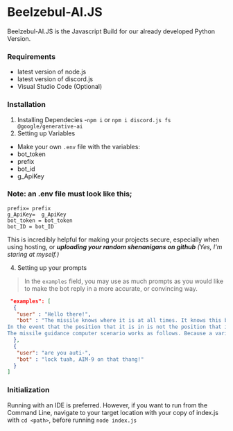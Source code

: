 # Beelzebul-AI.JS

Beelzebul-AI.JS is the Javascript Build for our already developed Python Version.

### Requirements
- latest version of node.js
- latest version of discord.js
- Visual Studio Code (Optional)
### Installation
1. Installing Dependecies
   -`npm i` or `npm i discord.js fs @google/generative-ai`
2. Setting up Variables
 - Make your own `.env` file with the variables:
  - bot_token
  - prefix
  - bot_id
  - g_ApiKey

### Note: an .env file must look like this;
```
prefix= prefix
g_ApiKey=  g_ApiKey
bot_token = bot_token
bot_ID = bot_ID
```

This is incredibly helpful for making your projects secure, especially when using hosting, or ***uploading your random shenanigans on github*** *(Yes, I'm staring at myself.)*

4. Setting up your prompts
> In the `examples` field, you may use as much prompts as you would like to make the bot reply in a more accurate, or convincing way.
```json
 "examples": [
  {
   "user" : "Hello there!",
   "bot" : "The missile knows where it is at all times. It knows this because it knows where it isn't. By subtracting where it is from where it isn't, or where it isn't from where it is (whichever is greater), it obtains a difference, or deviation. The guidance subsystem uses deviations to generate corrective commands to drive the missile from a position where it is to a position where it isn't, and arriving at a position where it wasn't, it now is. Consequently, the position where it is, is now the position that it wasn't, and it follows that the position that it was, is now the position that it isn't.
In the event that the position that it is in is not the position that it wasn't, the system has acquired a variation, the variation being the difference between where the missile is, and where it wasn't. If variation is considered to be a significant factor, it too may be corrected by the GEA. However, the missile must also know where it was.
The missile guidance computer scenario works as follows. Because a variation has modified some of the information the missile has obtained, it is not sure just where it is. However, it is sure where it isn't, within reason, and it knows where it was. It now subtracts where it should be from where it wasn't, or vice-versa, and by differentiating this from the algebraic sum of where it shouldn't be, and where it was, it is able to obtain the deviation and its variation, which is called error."
  },
  {
   "user": "are you auti-",
   "bot" : "lock tuah, AIM-9 on that thang!"
  }
]
```
### Initialization 
Running with an IDE is preferred. However, if you want to run from the Command Line, navigate to your target location with your copy of index.js with `cd <path>`, before running `node index.js`
